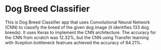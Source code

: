 # Dog Breed Classifier
This is Dog Breed Classifier app that uses Convolutional Neural Network (CNN) to classify the breed of the given dog image (it identifies 133 dog breeds). It uses Keras to implement the CNN architecture. The accuracy for the CNN from scratch was 12.32%, but the CNN using Transfer learning with Xception bottleneck featrues achieved the accuracy of 84.21%.
